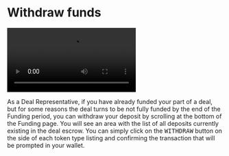 # Withdraw funds

<video style="max-width: 100% !important; height: auto !important;" controls preload="auto"><source src="https://ik.imagekit.io/primedao/PrimeDeals/11-withdraw_m9sUlGgoH.mp4" type="video/mp4">Your browser does not support the video tag.</video>

As a Deal Representative, if you have already funded your part of a deal, but for some reasons the deal turns to be not fully funded by the end of the Funding period, you can withdraw your deposit by scrolling at the bottom of the Funding page. You will see an area with the list of all deposits currently existing in the deal escrow. You can simply click on the <kbd>WITHDRAW</kbd> button on the side of each token type listing and confirming the transaction that will be prompted in your wallet.